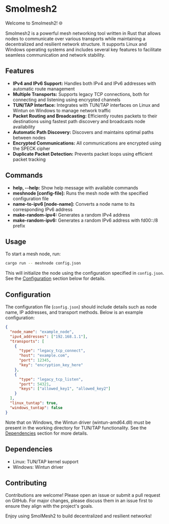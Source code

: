 # Smolmesh2

Welcome to Smolmesh2! 🌐

Smolmesh2 is a powerful mesh networking tool written in Rust that allows nodes to communicate over various transports while maintaining a decentralized and resilient network structure. It supports Linux and Windows operating systems and includes several key features to facilitate seamless communication and network stability.

## Features

- **IPv4 and IPv6 Support:** Handles both IPv4 and IPv6 addresses with automatic route management
- **Multiple Transports:** Supports legacy TCP connections, both for connecting and listening using encrypted channels
- **TUN/TAP Interface:** Integrates with TUN/TAP interfaces on Linux and Wintun on Windows to manage network traffic
- **Packet Routing and Broadcasting:** Efficiently routes packets to their destinations using fastest path discovery and broadcasts node availability
- **Automatic Path Discovery:** Discovers and maintains optimal paths between nodes
- **Encrypted Communications:** All communications are encrypted using the SPECK cipher
- **Duplicate Packet Detection:** Prevents packet loops using efficient packet tracking

## Commands

- **help, --help:** Show help message with available commands
- **meshnode [config-file]:** Runs the mesh node with the specified configuration file
- **name-to-ipv6 [node-name]:** Converts a node name to its corresponding IPv6 address
- **make-random-ipv4:** Generates a random IPv4 address
- **make-random-ipv6:** Generates a random IPv6 address with fd00::/8 prefix

## Usage

To start a mesh node, run:
```bash
cargo run -- meshnode config.json
```
This will initialize the node using the configuration specified in `config.json`. See the [Configuration](#configuration) section below for details.

## Configuration

The configuration file (`config.json`) should include details such as node name, IP addresses, and transport methods. Below is an example configuration:

```json
{
  "node_name": "example_node",
  "ipv4_addresses": ["192.168.1.1"],
  "transports": [
    {
      "type": "legacy_tcp_connect",
      "host": "example.com",
      "port": 12345,
      "key": "encryption_key_here"
    },
    {
      "type": "legacy_tcp_listen",
      "port": 54321,
      "keys": ["allowed_key1", "allowed_key2"]
    }
  ],
  "linux_tuntap": true,
  "windows_tuntap": false
}
```

Note that on Windows, the Wintun driver (wintun-amd64.dll) must be present in the working directory for TUN/TAP functionality. See the [Dependencies](#dependencies) section for more details.

## Dependencies

- Linux: TUN/TAP kernel support
- Windows: Wintun driver

## Contributing

Contributions are welcome! Please open an issue or submit a pull request on GitHub. For major changes, please discuss them in an issue first to ensure they align with the project's goals.

Enjoy using SmolMesh2 to build decentralized and resilient networks!
